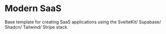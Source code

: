 # Modern SaaS

Base template for creating SaaS applications using the SvelteKit/ Supabase/ Shadcn/ Tailwind/ Stripe stack.
